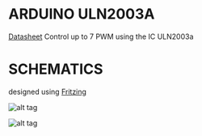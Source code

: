 # ARDUINO ULN2003A
<a href="http://www.ti.com/lit/ds/symlink/uln2003a.pdf">Datasheet</a>
Control up to 7 PWM using the IC ULN2003a

# SCHEMATICS
designed using <a href="http://fritzing.org/home/">Fritzing</a>

![alt tag](http://i.imgur.com/YRO1dDg.png)

![alt tag](http://i.imgur.com/Q7cRBGo.png)
